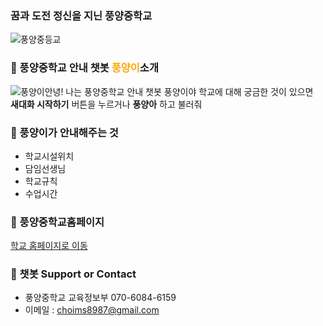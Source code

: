 ### 꿈과 도전 정신을 지닌 풍양중학교 
![풍양중등교](https://user-images.githubusercontent.com/80456991/120893219-101c3e80-c64d-11eb-8e63-3a2897952b45.PNG)  

### 📖 풍양중학교 안내 챗봇 <span style="color:orange">풍양이</span>소개

![풍양이](https://user-images.githubusercontent.com/80456991/120894937-cc7a0280-c655-11eb-8b2e-7989139b436a.png)안녕! 나는 풍양중학교 안내 챗봇 풍양이야 학교에 대해 궁금한 것이 있으면  
**새대화 시작하기** 버튼을 누르거나 **풍양아** 하고 불러줘  

  
### 📖 풍양이가 안내해주는 것
- 학교시설위치
- 담임선생님
- 학교규칙
- 수업시간

### 📖 풍양중학교홈페이지
   [학교 홈페이지로 이동](http://www.ny-pungyang.ms.kr)  

### 📖 챗봇 Support or Contact
  - 풍양중학교 교육정보부 070-6084-6159  
  - 이메일 : choims8987@gmail.com
